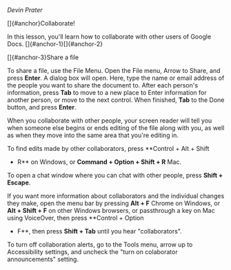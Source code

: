 *Devin Prater*

[]{#anchor}Collaborate!

In this lesson, you'll learn how to collaborate with other users of
Google Docs. []{#anchor-1}[]{#anchor-2}

[]{#anchor-3}Share a file

To share a file, use the File Menu. Open the File menu, Arrow to Share,
and press **Enter**. A dialog box will open. Here, type the name or
email address of the people you want to share the document to. After
each person's information, press **Tab** to move to a new place to Enter
information for another person, or move to the next control. When
finished, **Tab** to the Done button, and press **Enter**.

When you collaborate with other people, your screen reader will tell you
when someone else begins or ends editing of the file along with you, as
well as when they move into the same area that you're editing in.

To find edits made by other collaborators, press **Control + Alt + Shift
+ R** on Windows, or **Command + Option + Shift + R** Mac.

To open a chat window where you can chat with other people, press
**Shift + Escape**.

If you want more information about collaborators and the individual
changes they make, open the menu bar by pressing **Alt + F** Chrome on
Windows, or **Alt + Shift + F** on other Windows browsers, or
passthrough a key on Mac using VoiceOver, then press **Control + Option
+ F**, then press **Shift + Tab** until you hear "collaborators".

To turn off collaboration alerts, go to the Tools menu, arrow up to
Accessibility settings, and uncheck the "turn on colaborator
announcements" setting.
